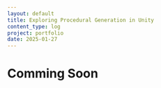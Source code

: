 ```yaml
---
layout: default
title: Exploring Procedural Generation in Unity
content_type: log
project: portfolio
date: 2025-01-27
---
```


# Comming Soon
